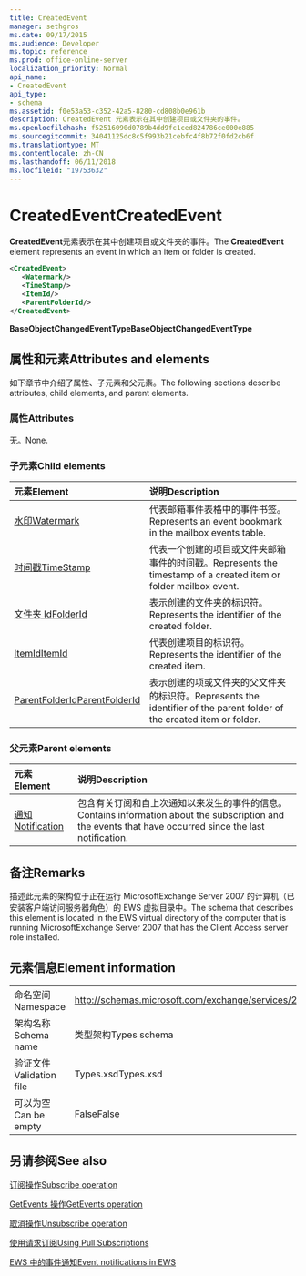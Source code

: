 ```yaml
---
title: CreatedEvent
manager: sethgros
ms.date: 09/17/2015
ms.audience: Developer
ms.topic: reference
ms.prod: office-online-server
localization_priority: Normal
api_name:
- CreatedEvent
api_type:
- schema
ms.assetid: f0e53a53-c352-42a5-8280-cd808b0e961b
description: CreatedEvent 元素表示在其中创建项目或文件夹的事件。
ms.openlocfilehash: f52516090d0789b4dd9fc1ced824786ce000e885
ms.sourcegitcommit: 34041125dc8c5f993b21cebfc4f8b72f0fd2cb6f
ms.translationtype: MT
ms.contentlocale: zh-CN
ms.lasthandoff: 06/11/2018
ms.locfileid: "19753632"
---
```

# <a name="createdevent"></a><span data-ttu-id="1756c-103">CreatedEvent</span><span class="sxs-lookup"><span data-stu-id="1756c-103">CreatedEvent</span></span>

<span data-ttu-id="1756c-104">**CreatedEvent**元素表示在其中创建项目或文件夹的事件。</span><span class="sxs-lookup"><span data-stu-id="1756c-104">The **CreatedEvent** element represents an event in which an item or folder is created.</span></span> 
  
```xml
<CreatedEvent>
   <Watermark/>
   <TimeStamp/>
   <ItemId/>
   <ParentFolderId/>
</CreatedEvent>
```

 <span data-ttu-id="1756c-105">**BaseObjectChangedEventType**</span><span class="sxs-lookup"><span data-stu-id="1756c-105">**BaseObjectChangedEventType**</span></span>
## <a name="attributes-and-elements"></a><span data-ttu-id="1756c-106">属性和元素</span><span class="sxs-lookup"><span data-stu-id="1756c-106">Attributes and elements</span></span>

<span data-ttu-id="1756c-107">如下章节中介绍了属性、子元素和父元素。</span><span class="sxs-lookup"><span data-stu-id="1756c-107">The following sections describe attributes, child elements, and parent elements.</span></span>
  
### <a name="attributes"></a><span data-ttu-id="1756c-108">属性</span><span class="sxs-lookup"><span data-stu-id="1756c-108">Attributes</span></span>

<span data-ttu-id="1756c-109">无。</span><span class="sxs-lookup"><span data-stu-id="1756c-109">None.</span></span>
  
### <a name="child-elements"></a><span data-ttu-id="1756c-110">子元素</span><span class="sxs-lookup"><span data-stu-id="1756c-110">Child elements</span></span>

|<span data-ttu-id="1756c-111">**元素**</span><span class="sxs-lookup"><span data-stu-id="1756c-111">**Element**</span></span>|<span data-ttu-id="1756c-112">**说明**</span><span class="sxs-lookup"><span data-stu-id="1756c-112">**Description**</span></span>|
|:-----|:-----|
|[<span data-ttu-id="1756c-113">水印</span><span class="sxs-lookup"><span data-stu-id="1756c-113">Watermark</span></span>](watermark.md) <br/> |<span data-ttu-id="1756c-114">代表邮箱事件表格中的事件书签。</span><span class="sxs-lookup"><span data-stu-id="1756c-114">Represents an event bookmark in the mailbox events table.</span></span>  <br/> |
|[<span data-ttu-id="1756c-115">时间戳</span><span class="sxs-lookup"><span data-stu-id="1756c-115">TimeStamp</span></span>](timestamp.md) <br/> |<span data-ttu-id="1756c-116">代表一个创建的项目或文件夹邮箱事件的时间戳。</span><span class="sxs-lookup"><span data-stu-id="1756c-116">Represents the timestamp of a created item or folder mailbox event.</span></span>  <br/> |
|[<span data-ttu-id="1756c-117">文件夹 Id</span><span class="sxs-lookup"><span data-stu-id="1756c-117">FolderId</span></span>](folderid.md) <br/> |<span data-ttu-id="1756c-118">表示创建的文件夹的标识符。</span><span class="sxs-lookup"><span data-stu-id="1756c-118">Represents the identifier of the created folder.</span></span>  <br/> |
|[<span data-ttu-id="1756c-119">ItemId</span><span class="sxs-lookup"><span data-stu-id="1756c-119">ItemId</span></span>](itemid.md) <br/> |<span data-ttu-id="1756c-120">代表创建项目的标识符。</span><span class="sxs-lookup"><span data-stu-id="1756c-120">Represents the identifier of the created item.</span></span>  <br/> |
|[<span data-ttu-id="1756c-121">ParentFolderId</span><span class="sxs-lookup"><span data-stu-id="1756c-121">ParentFolderId</span></span>](parentfolderid.md) <br/> |<span data-ttu-id="1756c-122">表示创建的项或文件夹的父文件夹的标识符。</span><span class="sxs-lookup"><span data-stu-id="1756c-122">Represents the identifier of the parent folder of the created item or folder.</span></span>  <br/> |
   
### <a name="parent-elements"></a><span data-ttu-id="1756c-123">父元素</span><span class="sxs-lookup"><span data-stu-id="1756c-123">Parent elements</span></span>

|<span data-ttu-id="1756c-124">**元素**</span><span class="sxs-lookup"><span data-stu-id="1756c-124">**Element**</span></span>|<span data-ttu-id="1756c-125">**说明**</span><span class="sxs-lookup"><span data-stu-id="1756c-125">**Description**</span></span>|
|:-----|:-----|
|[<span data-ttu-id="1756c-126">通知</span><span class="sxs-lookup"><span data-stu-id="1756c-126">Notification</span></span>](notification-ex15websvcsotherref.md) <br/> |<span data-ttu-id="1756c-127">包含有关订阅和自上次通知以来发生的事件的信息。</span><span class="sxs-lookup"><span data-stu-id="1756c-127">Contains information about the subscription and the events that have occurred since the last notification.</span></span>  <br/> |
   
## <a name="remarks"></a><span data-ttu-id="1756c-128">备注</span><span class="sxs-lookup"><span data-stu-id="1756c-128">Remarks</span></span>

<span data-ttu-id="1756c-129">描述此元素的架构位于正在运行 MicrosoftExchange Server 2007 的计算机（已安装客户端访问服务器角色）的 EWS 虚拟目录中。</span><span class="sxs-lookup"><span data-stu-id="1756c-129">The schema that describes this element is located in the EWS virtual directory of the computer that is running MicrosoftExchange Server 2007 that has the Client Access server role installed.</span></span>
  
## <a name="element-information"></a><span data-ttu-id="1756c-130">元素信息</span><span class="sxs-lookup"><span data-stu-id="1756c-130">Element information</span></span>

|||
|:-----|:-----|
|<span data-ttu-id="1756c-131">命名空间</span><span class="sxs-lookup"><span data-stu-id="1756c-131">Namespace</span></span>  <br/> |http://schemas.microsoft.com/exchange/services/2006/types  <br/> |
|<span data-ttu-id="1756c-132">架构名称</span><span class="sxs-lookup"><span data-stu-id="1756c-132">Schema name</span></span>  <br/> |<span data-ttu-id="1756c-133">类型架构</span><span class="sxs-lookup"><span data-stu-id="1756c-133">Types schema</span></span>  <br/> |
|<span data-ttu-id="1756c-134">验证文件</span><span class="sxs-lookup"><span data-stu-id="1756c-134">Validation file</span></span>  <br/> |<span data-ttu-id="1756c-135">Types.xsd</span><span class="sxs-lookup"><span data-stu-id="1756c-135">Types.xsd</span></span>  <br/> |
|<span data-ttu-id="1756c-136">可以为空</span><span class="sxs-lookup"><span data-stu-id="1756c-136">Can be empty</span></span>  <br/> |<span data-ttu-id="1756c-137">False</span><span class="sxs-lookup"><span data-stu-id="1756c-137">False</span></span>  <br/> |
   
## <a name="see-also"></a><span data-ttu-id="1756c-138">另请参阅</span><span class="sxs-lookup"><span data-stu-id="1756c-138">See also</span></span>



[<span data-ttu-id="1756c-139">订阅操作</span><span class="sxs-lookup"><span data-stu-id="1756c-139">Subscribe operation</span></span>](subscribe-operation.md)
  
[<span data-ttu-id="1756c-140">GetEvents 操作</span><span class="sxs-lookup"><span data-stu-id="1756c-140">GetEvents operation</span></span>](getevents-operation.md)
  
[<span data-ttu-id="1756c-141">取消操作</span><span class="sxs-lookup"><span data-stu-id="1756c-141">Unsubscribe operation</span></span>](unsubscribe-operation.md)


[<span data-ttu-id="1756c-142">使用请求订阅</span><span class="sxs-lookup"><span data-stu-id="1756c-142">Using Pull Subscriptions</span></span>](http://msdn.microsoft.com/library/f956bc0e-2b25-4613-966b-54c65456897c%28Office.15%29.aspx)
  
[<span data-ttu-id="1756c-143">EWS 中的事件通知</span><span class="sxs-lookup"><span data-stu-id="1756c-143">Event notifications in EWS</span></span>](http://msdn.microsoft.com/library/4fd4b351-d35c-4ccc-9ed9-878932ab9d50%28Office.15%29.aspx)

